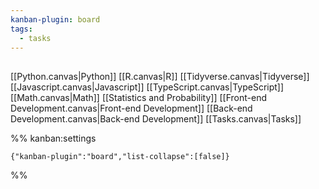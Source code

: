 ```yaml
---
kanban-plugin: board
tags:
  - tasks
---
```


## 

[[Python.canvas|Python]]
[[R.canvas|R]]
[[Tidyverse.canvas|Tidyverse]]
[[Javascript.canvas|Javascript]]
[[TypeScript.canvas|TypeScript]]
[[Math.canvas|Math]]
[[Statistics and Probability]]
[[Front-end Development.canvas|Front-end Development]]
[[Back-end Development.canvas|Back-end Development]]
[[Tasks.canvas|Tasks]]


%% kanban:settings
```
{"kanban-plugin":"board","list-collapse":[false]}
```
%%